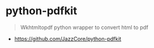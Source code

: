 # python-pdfkit

> Wkhtmltopdf python wrapper to convert html to pdf

- https://github.com/JazzCore/python-pdfkit
